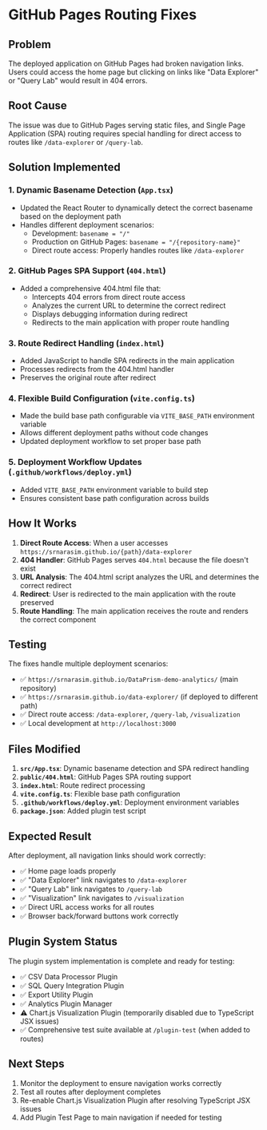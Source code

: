 # GitHub Pages Routing Fixes

## Problem
The deployed application on GitHub Pages had broken navigation links. Users could access the home page but clicking on links like "Data Explorer" or "Query Lab" would result in 404 errors.

## Root Cause
The issue was due to GitHub Pages serving static files, and Single Page Application (SPA) routing requires special handling for direct access to routes like `/data-explorer` or `/query-lab`.

## Solution Implemented

### 1. Dynamic Basename Detection (`App.tsx`)
- Updated the React Router to dynamically detect the correct basename based on the deployment path
- Handles different deployment scenarios:
  - Development: `basename = "/"`
  - Production on GitHub Pages: `basename = "/{repository-name}"`
  - Direct route access: Properly handles routes like `/data-explorer`

### 2. GitHub Pages SPA Support (`404.html`)
- Added a comprehensive 404.html file that:
  - Intercepts 404 errors from direct route access
  - Analyzes the current URL to determine the correct redirect
  - Displays debugging information during redirect
  - Redirects to the main application with proper route handling

### 3. Route Redirect Handling (`index.html`)
- Added JavaScript to handle SPA redirects in the main application
- Processes redirects from the 404.html handler
- Preserves the original route after redirect

### 4. Flexible Build Configuration (`vite.config.ts`)
- Made the build base path configurable via `VITE_BASE_PATH` environment variable
- Allows different deployment paths without code changes
- Updated deployment workflow to set proper base path

### 5. Deployment Workflow Updates (`.github/workflows/deploy.yml`)
- Added `VITE_BASE_PATH` environment variable to build step
- Ensures consistent base path configuration across builds

## How It Works

1. **Direct Route Access**: When a user accesses `https://srnarasim.github.io/{path}/data-explorer`
2. **404 Handler**: GitHub Pages serves `404.html` because the file doesn't exist
3. **URL Analysis**: The 404.html script analyzes the URL and determines the correct redirect
4. **Redirect**: User is redirected to the main application with the route preserved
5. **Route Handling**: The main application receives the route and renders the correct component

## Testing

The fixes handle multiple deployment scenarios:
- ✅ `https://srnarasim.github.io/DataPrism-demo-analytics/` (main repository)
- ✅ `https://srnarasim.github.io/data-explorer/` (if deployed to different path)
- ✅ Direct route access: `/data-explorer`, `/query-lab`, `/visualization`
- ✅ Local development at `http://localhost:3000`

## Files Modified

1. **`src/App.tsx`**: Dynamic basename detection and SPA redirect handling
2. **`public/404.html`**: GitHub Pages SPA routing support
3. **`index.html`**: Route redirect processing
4. **`vite.config.ts`**: Flexible base path configuration
5. **`.github/workflows/deploy.yml`**: Deployment environment variables
6. **`package.json`**: Added plugin test script

## Expected Result

After deployment, all navigation links should work correctly:
- ✅ Home page loads properly
- ✅ "Data Explorer" link navigates to `/data-explorer`
- ✅ "Query Lab" link navigates to `/query-lab`
- ✅ "Visualization" link navigates to `/visualization`
- ✅ Direct URL access works for all routes
- ✅ Browser back/forward buttons work correctly

## Plugin System Status

The plugin system implementation is complete and ready for testing:
- ✅ CSV Data Processor Plugin
- ✅ SQL Query Integration Plugin
- ✅ Export Utility Plugin
- ✅ Analytics Plugin Manager
- ⚠️ Chart.js Visualization Plugin (temporarily disabled due to TypeScript JSX issues)
- ✅ Comprehensive test suite available at `/plugin-test` (when added to routes)

## Next Steps

1. Monitor the deployment to ensure navigation works correctly
2. Test all routes after deployment completes
3. Re-enable Chart.js Visualization Plugin after resolving TypeScript JSX issues
4. Add Plugin Test Page to main navigation if needed for testing